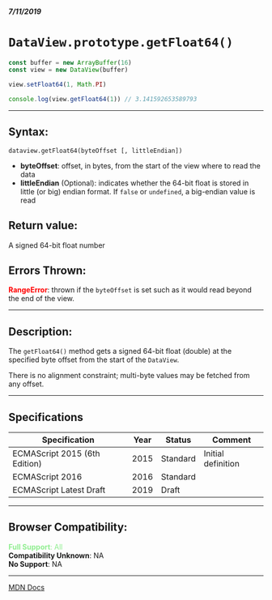 ##### 7/11/2019
# `DataView.prototype.getFloat64()`

```js
const buffer = new ArrayBuffer(16)
const view = new DataView(buffer)

view.setFloat64(1, Math.PI)

console.log(view.getFloat64(1)) // 3.141592653589793
```

---

## Syntax:
`dataview.getFloat64(byteOffset [, littleEndian])`

* **byteOffset**: offset, in bytes, from the start of the view where to read the data
* **littleEndian** (Optional): indicates whether the 64-bit float is stored in little (or big) endian format.  If `false` or `undefined`, a big-endian value is read  

## Return value:
A signed 64-bit float number

## Errors Thrown:
**<span style="color: red">RangeError</span>**: thrown if the `byteOffset` is set such as it would read beyond the end of the view.

---

## Description:
The `getFloat64()` method gets a signed 64-bit float (double) at the specified byte offset from the start of the `DataView`.

There is no alignment constraint; multi-byte values may be fetched from any offset.

---

## Specifications
| Specification | Year | Status | Comment |
|---|---|---|---|
| ECMAScript 2015 (6th Edition) | 2015 | Standard | Initial definition |
| ECMAScript 2016 | 2016 | Standard |  |
| ECMAScript Latest Draft | 2019 | Draft |  |

---

## Browser Compatibility:
<span style="color: lightgreen">**Full Support**: All</span>  
**Compatibility Unknown**: NA  
**No Support**: NA

---

[MDN Docs](https://developer.mozilla.org/en-US/docs/Web/JavaScript/Reference/Global_Objects/DataView/getFloat64)